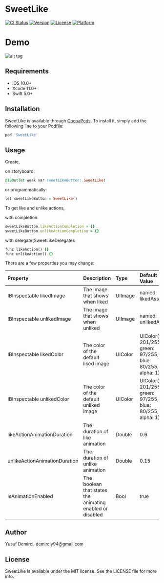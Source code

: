 # SweetLike

[![CI Status](https://img.shields.io/travis/demirciy/SweetLike.svg?style=flat)](https://travis-ci.com/demirciy/SweetLike)
[![Version](https://img.shields.io/cocoapods/v/SweetLike.svg?style=flat)](https://cocoapods.org/pods/SweetLike)
[![License](https://img.shields.io/cocoapods/l/SweetLike.svg?style=flat)](https://cocoapods.org/pods/SweetLike)
[![Platform](https://img.shields.io/cocoapods/p/SweetLike.svg?style=flat)](https://cocoapods.org/pods/SweetLike)

# Demo

![alt tag](https://media.giphy.com/media/UWc65S9RjZL3DE399c/giphy.gif)

## Requirements

 - iOS 10.0+
 - Xcode 11.0+
 - Swift 5.0+

## Installation

SweetLike is available through [CocoaPods](https://cocoapods.org). To install
it, simply add the following line to your Podfile:

```ruby
pod 'SweetLike'
```

## Usage

Create,

on storyboard:

```ruby
@IBOutlet weak var sweetLikeButton: SweetLike!
```

or programmatically:

```ruby
let sweetLikeButton = SweetLike()
```

To get like and unlike actions,

with completion:

```ruby
sweetLikeButton.likeActionCompletion = {}
sweetLikeButton.unlikeActionCompletion = {}
```

with delegate(SweetLikeDelegate):

```ruby
func likeAction() {}
func unlikeAction() {}
```

There are a few properties you may change:

| Property                        | Description                                               | Type    | Default Value       |
|:--------------------------------|:----------------------------------------------------------|:--------|:--------------------|
| IBInspectable likedImage | The image that shows when liked | UIImage | named: likedAsset |
| IBInspectable unlikedImage | The image that shows when unliked| UIImage| named: unlikedAsset |
| IBInspectable likedColor | The color of the default liked image | UIColor | UIColor(red: 201/255, green: 97/255, blue: 80/255, alpha: 1) |
| IBInspectable unlikedColor | The color of the default unliked image | UIColor | UIColor(red: 201/255, green: 97/255, blue: 80/255, alpha: 1) |
| likeActionAnimationDuration | The duration of like animation | Double | 0.6 |
| unlikeActionAnimationDuration | The duration of unlike animation | Double | 0.15 |
| isAnimationEnabled | The boolean that states the animating enabled or disabled | Bool | true |

## Author

Yusuf Demirci, demirciy94@gmail.com

## License

SweetLike is available under the MIT license. See the LICENSE file for more info.
